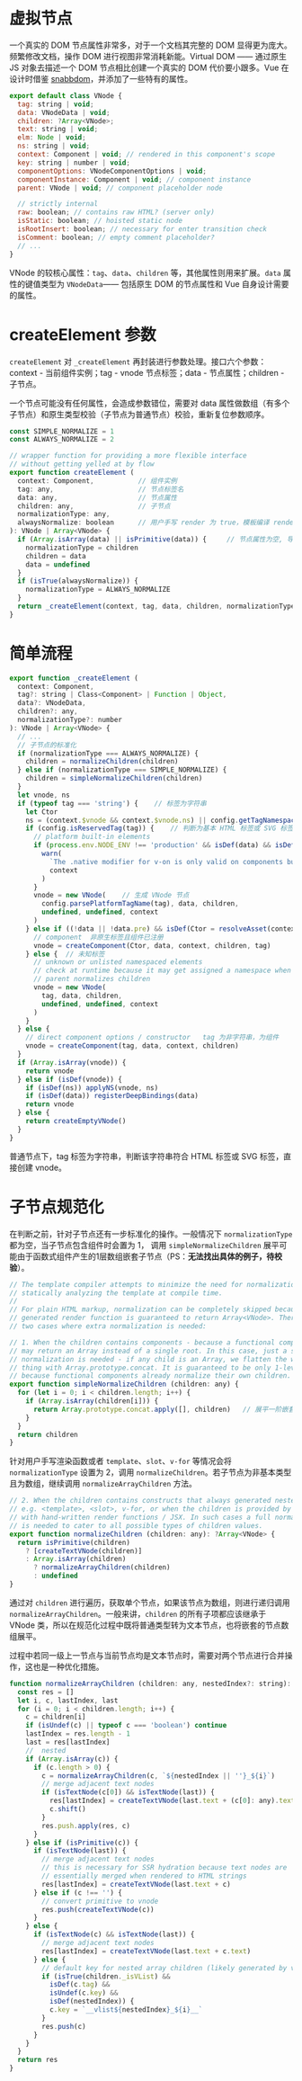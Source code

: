 # 虚拟节点

一个真实的 DOM 节点属性非常多，对于一个文档其完整的 DOM 显得更为庞大。频繁修改文档，操作 DOM 进行视图非常消耗新能。Virtual DOM —— 通过原生 JS 对象去描述一个 DOM 节点相比创建一个真实的 DOM 代价要小跟多。Vue 在设计时借鉴 [snabbdom](https://github.com/snabbdom/snabbdom/blob/master/README-zh_CN.md)，并添加了一些特有的属性。

```javascript
export default class VNode {
  tag: string | void;
  data: VNodeData | void;
  children: ?Array<VNode>;
  text: string | void;
  elm: Node | void;
  ns: string | void;
  context: Component | void; // rendered in this component's scope
  key: string | number | void;
  componentOptions: VNodeComponentOptions | void;
  componentInstance: Component | void; // component instance
  parent: VNode | void; // component placeholder node

  // strictly internal
  raw: boolean; // contains raw HTML? (server only)
  isStatic: boolean; // hoisted static node
  isRootInsert: boolean; // necessary for enter transition check
  isComment: boolean; // empty comment placeholder?
  // ...
}
```

VNode 的较核心属性：`tag`、`data`、`children` 等，其他属性则用来扩展。`data` 属性的键值类型为 `VNodeData`—— 包括原生 DOM 的节点属性和 Vue 自身设计需要的属性。

# createElement 参数

`createElement` 对 `_createElement` 再封装进行参数处理。接口六个参数：context - 当前组件实例；tag - vnode 节点标签；data - 节点属性；children - 子节点。

一个节点可能没有任何属性，会造成参数错位，需要对 data 属性做数组（有多个子节点）和原生类型校验（子节点为普通节点）校验，重新复位参数顺序。

```javascript
const SIMPLE_NORMALIZE = 1
const ALWAYS_NORMALIZE = 2

// wrapper function for providing a more flexible interface
// without getting yelled at by flow
export function createElement (
  context: Component,           // 组件实例
  tag: any,                     // 节点标签名
  data: any,                    // 节点属性
  children: any,                // 子节点
  normalizationType: any,
  alwaysNormalize: boolean      // 用户手写 render 为 true，模板编译 render 为 false
): VNode | Array<VNode> {
  if (Array.isArray(data) || isPrimitive(data)) {     // 节点属性为空, 导致参数前移错位，需要重新赋值
    normalizationType = children
    children = data
    data = undefined
  }
  if (isTrue(alwaysNormalize)) {
    normalizationType = ALWAYS_NORMALIZE
  }
  return _createElement(context, tag, data, children, normalizationType)
}
```

# 简单流程

```javascript
export function _createElement (
  context: Component,
  tag?: string | Class<Component> | Function | Object,
  data?: VNodeData,
  children?: any,
  normalizationType?: number
): VNode | Array<VNode> {
  // ... 
  // 子节点的标准化
  if (normalizationType === ALWAYS_NORMALIZE) {
    children = normalizeChildren(children)
  } else if (normalizationType === SIMPLE_NORMALIZE) {
    children = simpleNormalizeChildren(children)
  }
  let vnode, ns
  if (typeof tag === 'string') {    // 标签为字符串
    let Ctor
    ns = (context.$vnode && context.$vnode.ns) || config.getTagNamespace(tag)
    if (config.isReservedTag(tag)) {    // 判断为基本 HTML 标签或 SVG 标签（原生标签）
      // platform built-in elements
      if (process.env.NODE_ENV !== 'production' && isDef(data) && isDef(data.nativeOn)) {
        warn(
          `The .native modifier for v-on is only valid on components but it was used on <${tag}>.`,
          context
        )
      }
      vnode = new VNode(    // 生成 VNode 节点
        config.parsePlatformTagName(tag), data, children,
        undefined, undefined, context
      )
    } else if ((!data || !data.pre) && isDef(Ctor = resolveAsset(context.$options, 'components', tag))) {
      // component  非原生标签且组件已注册
      vnode = createComponent(Ctor, data, context, children, tag)
    } else {  // 未知标签
      // unknown or unlisted namespaced elements
      // check at runtime because it may get assigned a namespace when its
      // parent normalizes children
      vnode = new VNode(
        tag, data, children,
        undefined, undefined, context
      )
    }
  } else {
    // direct component options / constructor   tag 为非字符串，为组件
    vnode = createComponent(tag, data, context, children)
  }
  if (Array.isArray(vnode)) {
    return vnode
  } else if (isDef(vnode)) {
    if (isDef(ns)) applyNS(vnode, ns)
    if (isDef(data)) registerDeepBindings(data)
    return vnode
  } else {
    return createEmptyVNode()
  }
}
```

普通节点下，tag 标签为字符串，判断该字符串符合 HTML 标签或 SVG 标签，直接创建 vnode。

# 子节点规范化

在判断之前，针对子节点还有一步标准化的操作。一般情况下 `normalizationType` 都为空，当子节点包含组件时会置为 1， 调用 `simpleNormalizeChildren` 展平可能由于函数式组件产生的1层数组嵌套子节点（PS：<b>无法找出具体的例子，待校验</b>）。

```javascript
// The template compiler attempts to minimize the need for normalization by
// statically analyzing the template at compile time.
//
// For plain HTML markup, normalization can be completely skipped because the
// generated render function is guaranteed to return Array<VNode>. There are
// two cases where extra normalization is needed:

// 1. When the children contains components - because a functional component
// may return an Array instead of a single root. In this case, just a simple
// normalization is needed - if any child is an Array, we flatten the whole
// thing with Array.prototype.concat. It is guaranteed to be only 1-level deep
// because functional components already normalize their own children.
export function simpleNormalizeChildren (children: any) {
  for (let i = 0; i < children.length; i++) {
    if (Array.isArray(children[i])) {
      return Array.prototype.concat.apply([], children)   // 展平一阶嵌套数组
    }
  }
  return children
}
```

针对用户手写渲染函数或者 `template`、`slot`、`v-for` 等情况会将 `normalizationType` 设置为 2，调用 `normalizeChildren`。若子节点为非基本类型且为数组，继续调用 `normalizeArrayChildren` 方法。

```javascript
// 2. When the children contains constructs that always generated nested Arrays,
// e.g. <template>, <slot>, v-for, or when the children is provided by user
// with hand-written render functions / JSX. In such cases a full normalization
// is needed to cater to all possible types of children values.
export function normalizeChildren (children: any): ?Array<VNode> {
  return isPrimitive(children)
    ? [createTextVNode(children)]
    : Array.isArray(children)
      ? normalizeArrayChildren(children)
      : undefined
}
```

通过对 `children` 进行遍历，获取单个节点，如果该节点为数组，则进行递归调用 `normalizeArrayChildren`。一般来讲，`children` 的所有子项都应该继承于 VNode 类，所以在规范化过程中既将普通类型转为文本节点，也将嵌套的节点数组展平。

过程中若同一级上一节点与当前节点均是文本节点时，需要对两个节点进行合并操作，这也是一种优化措施。

```javascript
function normalizeArrayChildren (children: any, nestedIndex?: string): Array<VNode> {
  const res = []
  let i, c, lastIndex, last
  for (i = 0; i < children.length; i++) {
    c = children[i]
    if (isUndef(c) || typeof c === 'boolean') continue
    lastIndex = res.length - 1
    last = res[lastIndex]
    //  nested
    if (Array.isArray(c)) {
      if (c.length > 0) {
        c = normalizeArrayChildren(c, `${nestedIndex || ''}_${i}`)
        // merge adjacent text nodes
        if (isTextNode(c[0]) && isTextNode(last)) {                         // 相邻两个节点如果是文本节点
          res[lastIndex] = createTextVNode(last.text + (c[0]: any).text)    // 则对两个节点进行合并处理
          c.shift()
        }
        res.push.apply(res, c)
      }
    } else if (isPrimitive(c)) {
      if (isTextNode(last)) {
        // merge adjacent text nodes
        // this is necessary for SSR hydration because text nodes are
        // essentially merged when rendered to HTML strings
        res[lastIndex] = createTextVNode(last.text + c)
      } else if (c !== '') {
        // convert primitive to vnode
        res.push(createTextVNode(c))
      }
    } else {
      if (isTextNode(c) && isTextNode(last)) {
        // merge adjacent text nodes
        res[lastIndex] = createTextVNode(last.text + c.text)
      } else {
        // default key for nested array children (likely generated by v-for)
        if (isTrue(children._isVList) &&
          isDef(c.tag) &&
          isUndef(c.key) &&
          isDef(nestedIndex)) {
          c.key = `__vlist${nestedIndex}_${i}__`
        }
        res.push(c)
      }
    }
  }
  return res
}
```
